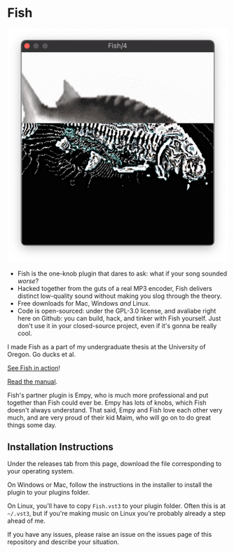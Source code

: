 # Fish

<img src="Docs/images/gui.png">

- Fish is the one-knob plugin that dares to ask: what if your song sounded *worse*?
- Hacked together from the guts of a real MP3 encoder, Fish delivers distinct low-quality sound without making you slog through the theory.
- Free downloads for Mac, Windows *and* Linux.
- Code is open-sourced: under the GPL-3.0 license, and avaliabe right here on Github: you can build, hack, and tinker with Fish yourself. Just don't use it in your closed-source project, even if it's gonna be really cool.

I made Fish as a part of my undergraduate thesis at the University of Oregon. Go ducks et al.

[See Fish in action](https://youtu.be/x2X7x6drGhg)!

[Read the manual](Docs/MANUAL.md).

Fish's partner plugin is Empy, who is much more professional and put together than Fish could ever be. Empy has lots of knobs, which Fish doesn't always understand. That said, Empy and Fish love each other very much, and are very proud of their kid Maim, who will go on to do great things some day.

## Installation Instructions

Under the releases tab from this page, download the file corresponding to your operating system. 

On Windows or Mac, follow the instructions in the installer to install the plugin to your plugins folder. 

On Linux, you'll have to copy `Fish.vst3` to your plugin folder. Often this is at `~/.vst3`, but if you're making music on Linux you're probably already a step ahead of me.

If you have any issues, please raise an issue on the issues page of this repository and describe your situation.